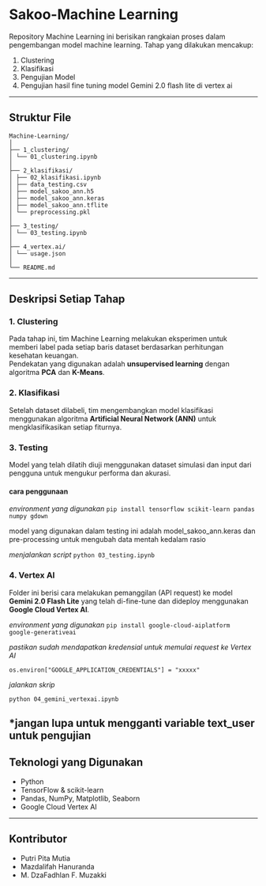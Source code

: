 # Sakoo-Machine Learning

Repository Machine Learning ini berisikan rangkaian proses dalam pengembangan model machine learning. 
Tahap yang dilakukan mencakup:

1. Clustering
2. Klasifikasi
3. Pengujian Model 
4. Pengujian hasil fine tuning model Gemini 2.0 flash lite di vertex ai

---

## Struktur File
```
Machine-Learning/
│
├── 1_clustering/
│ └── 01_clustering.ipynb
│
├── 2_klasifikasi/
│ ├── 02_klasifikasi.ipynb
│ ├── data_testing.csv
│ ├── model_sakoo_ann.h5
│ ├── model_sakoo_ann.keras
│ ├── model_sakoo_ann.tflite
│ └── preprocessing.pkl
│
├── 3_testing/
│ └── 03_testing.ipynb
│
├── 4_vertex.ai/
│ └── usage.json
│
└── README.md
```
---
## Deskripsi Setiap Tahap

### 1. Clustering
Pada tahap ini, tim Machine Learning melakukan eksperimen untuk memberi label pada setiap baris dataset berdasarkan perhitungan kesehatan keuangan.  
Pendekatan yang digunakan adalah **unsupervised learning** dengan algoritma **PCA** dan **K-Means**.

### 2. Klasifikasi
Setelah dataset dilabeli, tim mengembangkan model klasifikasi menggunakan algoritma **Artificial Neural Network (ANN)** untuk mengklasifikasikan setiap fiturnya.

### 3. Testing
Model yang telah dilatih diuji menggunakan dataset simulasi dan input dari pengguna untuk mengukur performa dan akurasi.

#### cara penggunaan

*environment yang digunakan*
``pip install tensorflow scikit-learn pandas numpy gdown``

model yang digunakan dalam testing ini adalah model_sakoo_ann.keras dan pre-processing untuk mengubah data mentah kedalam rasio

*menjalankan script*
``python 03_testing.ipynb``


### 4. Vertex AI
Folder ini berisi cara melakukan pemanggilan (API request) ke model **Gemini 2.0 Flash Lite** yang telah di-fine-tune dan dideploy menggunakan **Google Cloud Vertex AI**.

*environment yang digunakan*
``pip install google-cloud-aiplatform google-generativeai``

*pastikan sudah mendapatkan kredensial untuk memulai request ke Vertex AI*

``os.environ["GOOGLE_APPLICATION_CREDENTIALS"] = "xxxxx"``

*jalankan skrip*

``python 04_gemini_vertexai.ipynb``

*jangan lupa untuk mengganti variable text_user untuk pengujian
---

## Teknologi yang Digunakan

- Python
- TensorFlow & scikit-learn
- Pandas, NumPy, Matplotlib, Seaborn
- Google Cloud Vertex AI

---

## Kontributor

- Putri Pita Mutia  
- Mazdalifah Hanuranda  
- M. DzaFadhlan F. Muzakki 
